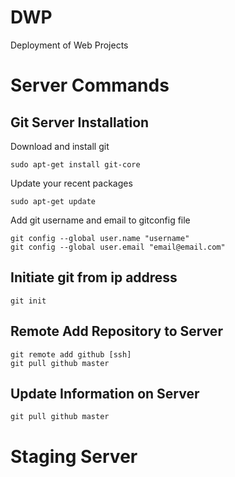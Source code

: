 DWP
===
Deployment of Web Projects


# Server Commands

## Git Server Installation

Download and install git

	sudo apt-get install git-core

Update your recent packages

	sudo apt-get update

Add git username and email to gitconfig file

	git config --global user.name "username"
	git config --global user.email "email@email.com"

## Initiate git from ip address
	git init

## Remote Add Repository to Server
	git remote add github [ssh]
	git pull github master

## Update Information on Server
	git pull github master

# Staging Server